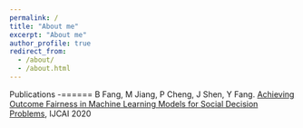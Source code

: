 ```yaml
---
permalink: /
title: "About me"
excerpt: "About me"
author_profile: true
redirect_from: 
  - /about/
  - /about.html
--- 
```


Publications
-======
B Fang, M Jiang, P Cheng, J Shen, Y Fang. [Achieving Outcome Fairness in Machine Learning Models for Social Decision Problems](https://www.ijcai.org/Proceedings/2020/62), IJCAI 2020
